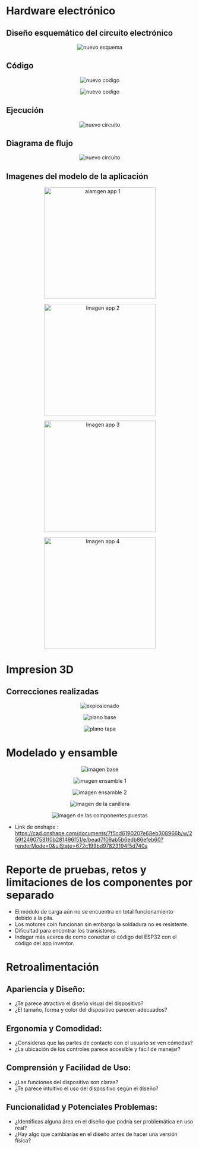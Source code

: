 # Hardware electrónico

## Diseño esquemático del circuito electrónico

<p align="center">
  <img src="https://github.com/Arbandu/Fundbio/blob/14f194bcb621e22abe37a3471e288e35c0cdff08/Imagenes/nuevo%20esquema%20.jpg" alt="nuevo esquema">
</p>

## Código

<p align="center">
  <img src="https://github.com/Arbandu/Fundbio/blob/d5310bb2df42bf237244a99dd97bdb8509277771/Imagenes/c%C3%B3digo%20nuevo.jpg" alt="nuevo codigo">
</p>

<p align="center">
  <img src="https://github.com/Arbandu/Fundbio/blob/316e0bf09b638c860620e50e30f94834ad8047f6/Imagenes/c%C3%B3digo%20nuevo%202.jpg" alt="nuevo codigo">
</p>

## Ejecución

<p align="center">
  <img src="https://github.com/Arbandu/Fundbio/blob/d2cc542d718e0541b8b4517351967947c972fd70/Imagenes/circuito%20armado.jpg" alt="nuevo circuito">
</p>

## Diagrama de flujo

<p align="center">
  <img src="https://github.com/Arbandu/Fundbio/blob/d2cc542d718e0541b8b4517351967947c972fd70/Imagenes/circuito%20armado.jpg" alt="nuevo circuito">
</p>

## Imagenes del modelo de la aplicación

<p align="center">
  <img src="https://github.com/Arbandu/Fundbio/blob/d649637560dc46949c784a786e6c496310e7a310/Imagenes/imagen%20app%201.jpg" alt="aiamgen app 1" width="300">
</p>

<p align="center">
  <img src="https://github.com/Arbandu/Fundbio/blob/4d459bbf24b2c337246e92bb765279775ce9639d/Imagenes/imagen%20app%202.jpg" alt="Imagen app 2" width="300">
</p>

<p align="center">
  <img src="https://github.com/Arbandu/Fundbio/blob/647f94afbf306a8534e9b5cd14f321e4bc165b52/Entregables/Entregable%207.md" alt="Imagen app 3" width="300">
</p>

<p align="center">
  <img src="https://github.com/Arbandu/Fundbio/blob/d2c16bab774c8ed7aaa82ea1129f83dc04e220fb/Imagenes/imagen%20app%204.jpg" alt="Imagen app 4" width="300">
</p>


# Impresion 3D

## Correcciones realizadas

<p align="center">
  <img src="https://github.com/Arbandu/Fundbio/blob/8805ae856a5ce55a94a976d0d1e1c13df18bd90d/Imagenes/imagen%20explosionado%20nuevo.jpg" alt="explosionado">
</p>

<p align="center">
  <img src="https://github.com/Arbandu/Fundbio/blob/8fb8993bf3ad9c8d1d71fdb75590182cddcc2632/Imagenes/Plano%20de%20base%20nuevo.jpg" alt="plano base">
</p>

<p align="center">
  <img src="https://github.com/Arbandu/Fundbio/blob/d174d02a1822cf9221961810097efc62db9d5373/Imagenes/plano%20tapa%20nuevo.jpg" alt="plano tapa">
</p>

# Modelado y ensamble

<p align="center">
  <img src="https://github.com/Arbandu/Fundbio/blob/7440c646d0bed59e74343f44c916518116158720/Imagenes/imagen%20componente%201.jpg" alt="imagen base">
</p>

<p align="center">
  <img src="https://github.com/Arbandu/Fundbio/blob/c6d62e516293362502a98241c0f76478e44ee8cd/Imagenes/imagen%20componente%20ensamble%20.jpg" alt="imagen ensamble 1">
</p>

<p align="center">
  <img src="https://github.com/Arbandu/Fundbio/blob/07efe0a2d3fe2682fc17f8e412017ba3cf3bf051/Imagenes/imagen%20componente%20ensamble%20otra%20vista.jpg" alt="imagen ensamble 2">
</p>

<p align="center">
  <img src="https://github.com/Arbandu/Fundbio/blob/75c10cb6d64f6aadfcea9c297df0dd00293e0e2d/Imagenes/imagen%20componente%202.jpg" alt="imagen de la canillera">
</p>

<p align="center">
  <img src="https://github.com/Arbandu/Fundbio/blob/d01d1b4ac360ed843169d46a88e327f5fde858e4/Imagenes/ensamble%20nuevo.jpg" alt="imagen de las componentes puestas">
</p>

- Link de onshape : https://cad.onshape.com/documents/7f5cd6190207e68eb308966b/w/259f24907531f0b281496f51/e/bead7f09ab5b6edb86efeb60?renderMode=0&uiState=672c199bd97823194f5d740a

# Reporte de pruebas, retos y limitaciones de los componentes por separado

- El módulo de carga aún no se encuentra en total funcionamiento debido a la pila.
- Los motores coin funcionan sin embargo la soldadura no es resistente.
- Dificultad para encontrar los transistores.
- Indagar más acerca de como conectar el código del ESP32 con el código del app inventor.

# Retroalimentación

## Apariencia y Diseño:
- ¿Te parece atractivo el diseño visual del dispositivo?
- ¿El tamaño, forma y color del dispositivo parecen adecuados?
## Ergonomía y Comodidad:
- ¿Consideras que las partes de contacto con el usuario se ven cómodas?
- ¿La ubicación de los controles parece accesible y fácil de manejar?
## Comprensión y Facilidad de Uso:
- ¿Las funciones del dispositivo son claras?
- ¿Te parece intuitivo el uso del dispositivo según el diseño?
## Funcionalidad y Potenciales Problemas:
- ¿Identificas alguna área en el diseño que podría ser problemática en uso real?
- ¿Hay algo que cambiarías en el diseño antes de hacer una versión física?

